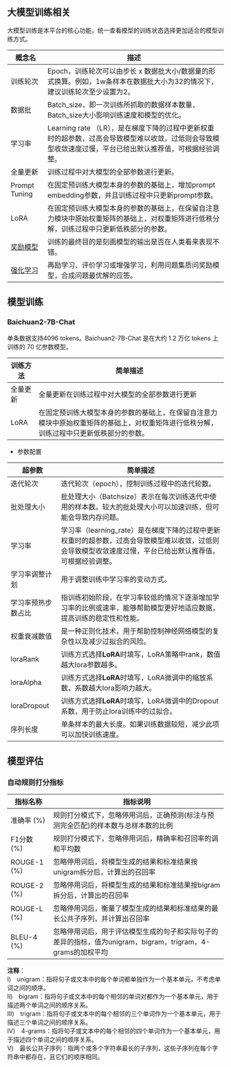 



## 大模型训练相关

大模型训练是本平台的核心功能，统一查看模型的训练状态选择更加适合的模型训练方式。

| 概念名                                                                                                                   | 描述                                                                                    |
| --------------------------------------------------------------------------------------------------------------------- | ------------------------------------------------------------------------------------- |
| 训练轮次                                                                                                                  | Epoch，训练轮次可以由步长 x 数据批大小/数据量的形式换算。例如，1w条样本在数据批大小为32的情况下，建议训练轮次至少设置为2。                  |
| 数据批                                                                                                                   | Batch_size，即一次训练所抓取的数据样本数量，Batch_size大小影响训练速度和模型的优化。                                  |
| 学习率                                                                                                                   | Learning rate （LR），是在梯度下降的过程中更新权重时的超参数，过高会导致模型难以收敛，过低则会导致模型收敛速度过慢，平台已给出默认推荐值，可根据经验调整。 |
| 全量更新                                                                                                                  | 训练过程中对大模型的全部参数进行更新。                                                                   |
| Prompt Tuning                                                                                                         | 在固定预训练大模型本身的参数的基础上，增加prompt embedding参数，并且训练过程中只更新prompt参数。                           |
| LoRA                                                                                                                  | 在固定预训练大模型本身的参数的基础上，在保留自注意力模块中原始权重矩阵的基础上，对权重矩阵进行低秩分解，训练过程中只更新低秩部分的参数。                  |
| [奖励模型](https://cloud.baidu.com/doc/WENXINWORKSHOP/s/Bliu6p62v#%E5%A5%96%E5%8A%B1%E6%A8%A1%E5%9E%8B%E8%AE%AD%E7%BB%83) | 训练的最终目的是刻画模型的输出是否在人类看来表现不错。                                                           |
| [强化学习](https://cloud.baidu.com/doc/WENXINWORKSHOP/s/Bliu6p62v#%E5%BC%BA%E5%8C%96%E5%AD%A6%E4%B9%A0%E8%AE%AD%E7%BB%83) | 再励学习、评价学习或增强学习，利用问题集质问奖励模型，合成问题最优解的应答。    |




## 模型训练

### Baichuan2-7B-Chat

单条数据支持4096 tokens。Baichuan2-7B-Chat 是在大约 1.2 万亿 tokens 上训练的 70 亿参数模型。

| 训练方法 | 简单描述                                                                 |
| ---- | -------------------------------------------------------------------- |
| 全量更新 | 全量更新在训练过程中对大模型的全部参数进行更新                                              |
| LoRA | 在固定预训练大模型本身的参数的基础上，在保留自注意力模块中原始权重矩阵的基础上，对权重矩阵进行低秩分解，训练过程中只更新低秩部分的参数。 |

-   参数配置

| 超参数         | 简单描述                                                                                 |
| ----------- | ------------------------------------------------------------------------------------ |
| 迭代轮次        | 迭代轮次（epoch），控制训练过程中的迭代轮数。                                                            |
| 批处理大小       | 批处理大小（Batchsize）表示在每次训练迭代中使用的样本数。较大的批处理大小可以加速训练，但可能会导致内存问题。                          |
| 学习率         | 学习率（learning_rate）是在梯度下降的过程中更新权重时的超参数，过高会导致模型难以收敛，过低则会导致模型收敛速度过慢，平台已给出默认推荐值，可根据经验调整。 |
| 学习率调整计划     | 用于调整训练中学习率的变动方式。                                                                     |
| 学习率预热步数占比   | 指训练初始阶段，在学习率较低的情况下逐渐增加学习率的比例或速率，能够帮助模型更好地适应数据，提高训练的稳定性和性能。                           |
| 权重衰减数值      | 是一种正则化技术，用于帮助控制神经网络模型的复杂性以及减少过拟合的风险。                                                 |
| loraRank    | 训练方式选择**LoRA**时填写，LoRA策略中rank，数值越大lora参数越多。                                          |
| loraAlpha   | 训练方式选择**LoRA**时填写，LoRA微调中的缩放系数，系数越大lora影响力越大。                                        |
| loraDropout | 训练方式选择**LoRA**时填写，LoRA微调中的Dropout系数，用于防止lora训练中的过拟合。                                 |
| 序列长度        | 单条样本的最大长度。如果训练数据较短，减少此项可以加快训练速度。|



## 模型评估

### 自动规则打分指标[](https://cloud.baidu.com/doc/WENXINWORKSHOP/s/Bliu6x38y#%E8%87%AA%E5%8A%A8%E8%A7%84%E5%88%99%E6%89%93%E5%88%86%E6%8C%87%E6%A0%87)

| 指标名称        | 指标说明                                                                |
| ----------- | ------------------------------------------------------------------- |
| 准确率 (%)     | 规则打分模式下，忽略停用词后，正确预测(标注与预测完全匹配)的样本数与总样本数的比例                          |
| F1分数 (%)    | 规则打分模式下，忽略停用词后，精确率和召回率的调和平均数                                        |
| ROUGE-1 (%) | 忽略停用词后，将模型生成的结果和标准结果按unigram拆分后，计算出的召回率                             |
| ROUGE-2 (%) | 忽略停用词后，将模型生成的结果和标准结果按bigram拆分后，计算出的召回率                              |
| ROUGE-L (%) | 忽略停用词后，衡量了模型生成的结果和标准结果的最长公共子序列，并计算出召回率                              |
| BLEU-4 (%)  | 忽略停用词后，用于评估模型生成的句子和实际句子的差异的指标，值为unigram，bigram，trigram，4-grams的加权平均 |

**注释**：  
Ⅰ) unigram：指将句子或文本中的每个单词都单独作为一个基本单元，不考虑单词之间的顺序。  
Ⅱ) bigram：指将句子或文本中的每个相邻的单词对都作为一个基本单元，用于描述两个单词之间的顺序关系。  
Ⅲ) trigram：指将句子或文本中的每个相邻的三个单词作为一个基本单元，用于描述三个单词之间的顺序关系。  
Ⅳ) 4-grams：指将句子或文本中的每个相邻的四个单词作为一个基本单元，用于描述四个单词之间的顺序关系。  
Ⅴ) 最长公共子序列：指两个或多个字符串最长的子序列，这些子序列在每个字符串中都存在，且它们的顺序相同。


